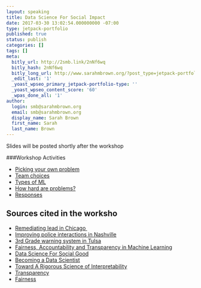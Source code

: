 ```yaml
---
layout: speaking
title: Data Science For Social Impact
date: 2017-03-30 13:02:54.000000000 -07:00
type: jetpack-portfolio
published: true
status: publish
categories: []
tags: []
meta:
  bitly_url: http://2smb.link/2nNf6wq
  bitly_hash: 2nNf6wq
  bitly_long_url: http://www.sarahmbrown.org/?post_type=jetpack-portfolio&p=838
  _edit_last: '1'
  _yoast_wpseo_primary_jetpack-portfolio-type: ''
  _yoast_wpseo_content_score: '60'
  _wpas_done_all: '1'
author:
  login: smb@sarahmbrown.org
  email: smb@sarahmbrown.org
  display_name: Sarah Brown
  first_name: Sarah
  last_name: Brown
---
```

Slides will be posted shortly after the workshop

###Workshop Activities

 - [Picking your own problem](http://drsmb.co/nsbe43ac1)
 - [Team choices](http://drsmb.co/mlprob)
 - [Types of ML](http://drsmb.co/mltype)
 - [How hard are problems?](http://drsmb.co/nsbe43ac2)
 - [Responses](http://drsmb.co/hard)


## Sources cited in the worksho
  - [Remediating lead in Chicago ](http://drsmb.co/chilead)
  - [Improving police interactions in Nashville](http://drsmb.co/mnpd)
  - [3rd Grade warning system in Tulsa](http://drsmb.co/tulsa3)
  - [Fairness, Accountability and Transparency in Machine Learning](http://drsmb.co/fatml)
  - [Data Science For Social Good](http://drsmb.co/dssg)
  - [Becoming a Data Scientist](http://drsmb.co/beads)
  - [Toward A Rigorous Science of Interpretability](http://drsmb.co/interpret)
  - [Transparency](http://drsmb.co/transparent)
  - [Fairness](http://drsmb.co/fair)

<!---
<h4>Related Posts:</h4>
[display-posts include_excerpt="false" tag="dssi" wrapper="ul"]
(http://www.sarahmbrown.org/portfolio/big-data-for-social-good/">Previous related workshop
--->
